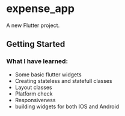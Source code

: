 # expense_app

A new Flutter project.

## Getting Started

### What I have learned:

- Some basic flutter widgets
- Creating stateless and statefull classes
- Layout classes
- Platform check
- Responsiveness
- building widgets for both IOS and Android
